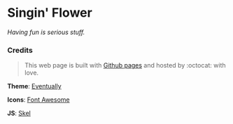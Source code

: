 # **Singin' Flower**

_Having fun is serious stuff._

### **Credits**

> This web page is built with [Github pages](https://pages.github.com/) and hosted by :octocat: with love.

**Theme**:
[Eventually](https://html5up.net/eventually)

**Icons**:
[Font Awesome](https://fortawesome.github.com/Font-Awesome)

**JS**:
[Skel](https://skel.io)
